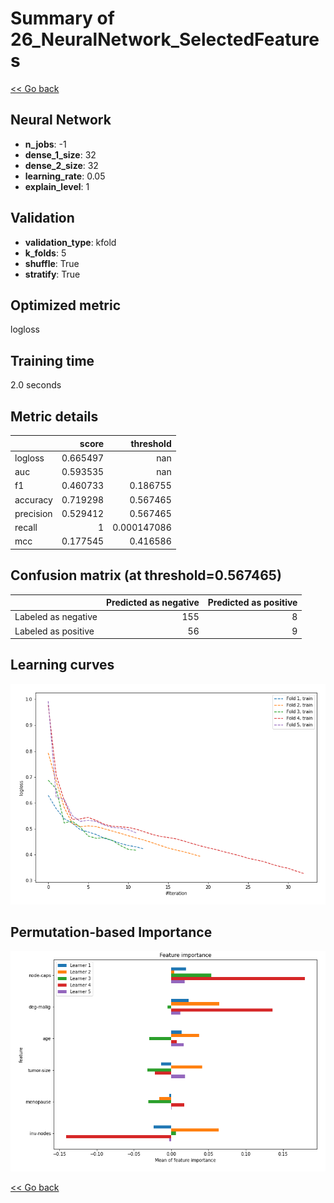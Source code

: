 # Summary of 26_NeuralNetwork_SelectedFeatures

[<< Go back](../README.md)


## Neural Network
- **n_jobs**: -1
- **dense_1_size**: 32
- **dense_2_size**: 32
- **learning_rate**: 0.05
- **explain_level**: 1

## Validation
 - **validation_type**: kfold
 - **k_folds**: 5
 - **shuffle**: True
 - **stratify**: True

## Optimized metric
logloss

## Training time

2.0 seconds

## Metric details
|           |    score |     threshold |
|:----------|---------:|--------------:|
| logloss   | 0.665497 | nan           |
| auc       | 0.593535 | nan           |
| f1        | 0.460733 |   0.186755    |
| accuracy  | 0.719298 |   0.567465    |
| precision | 0.529412 |   0.567465    |
| recall    | 1        |   0.000147086 |
| mcc       | 0.177545 |   0.416586    |


## Confusion matrix (at threshold=0.567465)
|                     |   Predicted as negative |   Predicted as positive |
|:--------------------|------------------------:|------------------------:|
| Labeled as negative |                     155 |                       8 |
| Labeled as positive |                      56 |                       9 |

## Learning curves
![Learning curves](learning_curves.png)

## Permutation-based Importance
![Permutation-based Importance](permutation_importance.png)

[<< Go back](../README.md)
